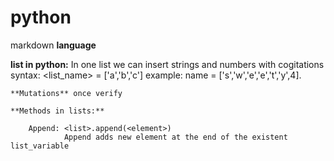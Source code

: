 # python

markdown **language**

**list in python:**
                In one list we can insert strings and numbers with cogitations
   syntax: <list_name> = ['a','b','c']
   example: name = ['s','w','e','e','t','y',4].

    **Mutations** once verify

    **Methods in lists:**

        Append: <list>.append(<element>)
                Append adds new element at the end of the existent list_variable